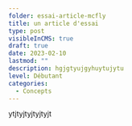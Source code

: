 ```yaml
---
folder: essai-article-mcfly
title: un article d'essai
type: post
visibleInCMS: true
draft: true
date: 2023-02-10
lastmod: ""
description: hgjgtyujgyhuytujytu
level: Débutant
categories:
  - Concepts
---
```

ytjtyjtyjtyjtyjt